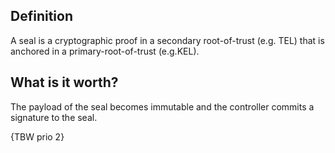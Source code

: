 ## Definition
A seal is a cryptographic proof in a secondary root-of-trust (e.g. TEL) that is anchored in a primary-root-of-trust (e.g.KEL).

## What is it worth?
The payload of the seal becomes immutable and the controller commits a signature to the seal.

{TBW prio 2}

